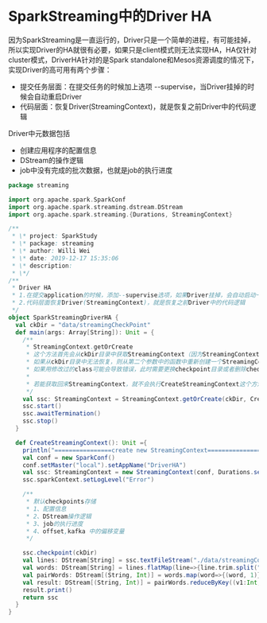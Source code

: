 # SparkStreaming中的Driver HA

​		因为SparkStreaming是一直运行的，Driver只是一个简单的进程，有可能挂掉，所以实现Driver的HA就很有必要，如果只是client模式则无法实现HA，HA仅针对cluster模式，DriverHA针对的是Spark standalone和Mesos资源调度的情况下，实现Driver的高可用有两个步骤：

* 提交任务层面：在提交任务的时候加上选项 --supervise，当Driver挂掉的时候会自动重启Driver
* 代码层面：恢复Driver(StreamingContext)，就是恢复之前Driver中的代码逻辑

Driver中元数据包括

* 创建应用程序的配置信息
* DStream的操作逻辑
* job中没有完成的批次数据，也就是job的执行进度

```scala
package streaming

import org.apache.spark.SparkConf
import org.apache.spark.streaming.dstream.DStream
import org.apache.spark.streaming.{Durations, StreamingContext}

/**
 * \* project: SparkStudy
 * \* package: streaming
 * \* author: Willi Wei
 * \* date: 2019-12-17 15:35:06
 * \* description: 
 * \*/
/**
 * Driver HA
 * 1.在提交application的时候，添加--supervise选项，如果Driver挂掉，会自动启动一个Driver
 * 2.代码层面恢复Driver(StreamingContext)，就是恢复之前Driver中的代码逻辑
 */
object SparkStreamingDriverHA {
  val ckDir = "data/streamingCheckPoint"
  def main(args: Array[String]): Unit = {
    /**
     * StreamingContext.getOrCreate
     * 这个方法首先会从ckDir目录中获取StreamingContext（因为StreamingContext是序列化存储在Checkpoint目录中，恢复时会尝试反序列化这些object）
     * 如果从ckDir目录中无法恢复，则从第二个参数中的函数中重新创建一个StreamingContext
     * 如果用修改过的class可能会导致错误，此时需要更换checkpoint目录或者删除checkpoint目录中的数据，程序才能起来
     *
     * 若能获取回来StreamingContext，就不会执行CreateStreamingContext这个方法创建，否则就会创建
     */
    val ssc: StreamingContext = StreamingContext.getOrCreate(ckDir, CreateStreamingContext)
    ssc.start()
    ssc.awaitTermination()
    ssc.stop()
  }

  def CreateStreamingContext(): Unit ={
    println("================create new StreamingContext===================")
    val conf = new SparkConf()
    conf.setMaster("local").setAppName("DriverHA")
    val ssc: StreamingContext = new StreamingContext(conf, Durations.seconds(5))
    ssc.sparkContext.setLogLevel("Error")

    /**
     * 默认checkpoints存储
     * 1、配置信息
     * 2、DStream操作逻辑
     * 3、job的执行进度
     * 4、offset,kafka 中的偏移变量
     */

    ssc.checkpoint(ckDir)
    val lines: DStream[String] = ssc.textFileStream("./data/streamingCopyFile")
    val words: DStream[String] = lines.flatMap(line=>{line.trim.split(" ")})
    val pairWords: DStream[(String, Int)] = words.map(word=>{(word, 1)})
    val result: DStream[(String, Int)] = pairWords.reduceByKey((v1:Int, v2:Int)=>{v1+v2})
    result.print()
    return ssc
  }
}
```

